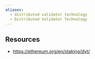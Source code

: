 ```yaml
---
aliases:
  - distributed validator technology
  - Distributed Validator Technology
---
```



## Resources
- https://ethereum.org/en/staking/dvt/